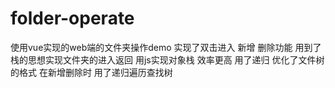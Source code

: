 # folder-operate
使用vue实现的web端的文件夹操作demo 实现了双击进入 新增 删除功能 用到了栈的思想实现文件夹的进入返回 用js实现对象栈 效率更高 用了递归 优化了文件树的格式 在新增删除时 用了递归遍历查找树
